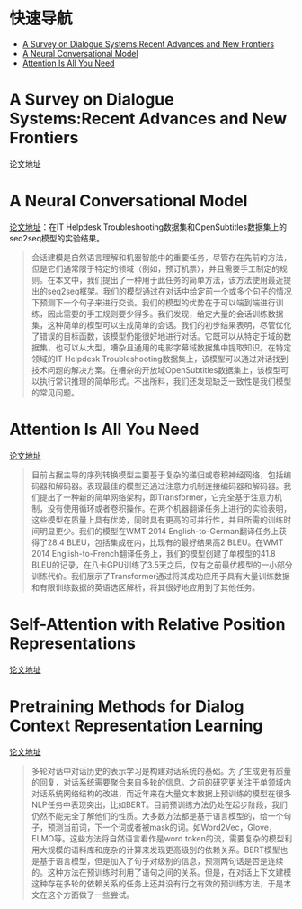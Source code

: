 # 快速导航
+ [A Survey on Dialogue Systems:Recent Advances and New Frontiers](#a-survey-on-dialogue-systems:recent-advances-and-new-frontiers)
+ [A Neural Conversational Model](#a-neural-conversational-model)
+ [Attention Is All You Need](#attention-is-all-you-need)


# A Survey on Dialogue Systems:Recent Advances and New Frontiers
[论文地址](https://arxiv.org/pdf/1711.01731.pdf)


# A Neural Conversational Model
[论文地址](https://arxiv.org/pdf/1506.05869.pdf)：在IT Helpdesk Troubleshooting数据集和OpenSubtitles数据集上的seq2seq模型的实验结果。
>会话建模是自然语言理解和机器智能中的重要任务，尽管存在先前的方法，但是它们通常限于特定的领域（例如，预订机票），并且需要手工制定的规则。在本文中，我们提出了一种用于此任务的简单方法，该方法使用最近提出的seq2seq框架。我们的模型通过在对话中给定前一个或多个句子的情况下预测下一个句子来进行交谈。我们的模型的优势在于可以端到端进行训练，因此需要的手工规则要少得多。我们发现，给定大量的会话训练数据集，这种简单的模型可以生成简单的会话。我们的初步结果表明，尽管优化了错误的目标函数，该模型仍能很好地进行对话。它既可以从特定于域的数据集，也可以从大型，嘈杂且通用的电影字幕域数据集中提取知识。在特定领域的IT Helpdesk Troubleshooting数据集上，该模型可以通过对话找到技术问题的解决方案。在嘈杂的开放域OpenSubtitles数据集上，该模型可以执行常识推理的简单形式。不出所料，我们还发现缺乏一致性是我们模型的常见问题。

# Attention Is All You Need
[论文地址](https://arxiv.org/pdf/1706.03762.pdf)
>目前占据主导的序列转换模型主要基于复杂的递归或卷积神经网络，包括编码器和解码器。表现最佳的模型还通过注意力机制连接编码器和解码器。我们提出了一种新的简单网络架构，即Transformer，它完全基于注意力机制，没有使用循环或者卷积操作。在两个机器翻译任务上进行的实验表明，这些模型在质量上具有优势，同时具有更高的可并行性，并且所需的训练时间明显更少。我们的模型在WMT 2014 English-to-German翻译任务上获得了28.4 BLEU，包括集成在内，比现有的最好结果高2 BLEU。在WMT 2014 English-to-French翻译任务上，我们的模型创建了单模型的41.8 BLEU的记录，在八卡GPU训练了3.5天之后，仅有之前最优模型的一小部分训练代价。我们展示了Transformer通过将其成功应用于具有大量训练数据和有限训练数据的英语选区解析，将其很好地应用到了其他任务。

# Self-Attention with Relative Position Representations
[论文地址](https://arxiv.org/pdf/1803.02155.pdf)


# Pretraining Methods for Dialog Context Representation Learning
[论文地址](https://arxiv.org/pdf/1906.00414.pdf)
> 多轮对话中对话历史的表示学习是构建对话系统的基础。为了生成更有质量的回复，对话系统需要聚合来自多轮的信息。之前的研究更关注于单领域内对话系统网络结构的改进，而近年来在大量文本数据上预训练的模型在很多NLP任务中表现突出，比如BERT。目前预训练方法仍处在起步阶段，我们仍然不能完全了解他们的性质。大多数方法都是基于语言模型的，给一个句子，预测当前词，下一个词或者被mask的词。如Word2Vec，Glove，ELMO等。这些方法将自然语言看作是word token的流，需要复杂的模型利用大规模的语料库和庞杂的计算来发现更高级别的依赖关系。BERT模型也是基于语言模型，但是加入了句子对级别的信息，预测两句话是否是连续的。这种方法在预训练时利用了语句之间的关系。但是，在对话上下文建模这种存在多轮的依赖关系的任务上还并没有行之有效的预训练方法，于是本文在这个方面做了一些尝试。